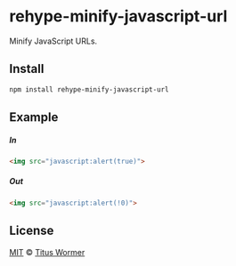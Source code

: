 <!--This file is generated by `build-packages.js`-->

# rehype-minify-javascript-url

Minify JavaScript URLs.

## Install

```sh
npm install rehype-minify-javascript-url
```

## Example

##### In

```html
<img src="javascript:alert(true)">
```

##### Out

```html
<img src="javascript:alert(!0)">
```

## License

[MIT](https://github.com/rehypejs/rehype-minify/blob/master/license) © [Titus Wormer](https://wooorm.com)

